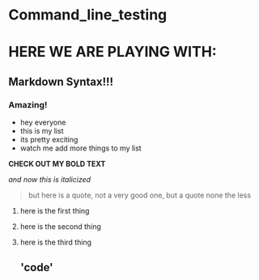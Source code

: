 # Command_line_testing

# HERE WE ARE PLAYING WITH:
## Markdown Syntax!!!
### Amazing!

- hey everyone
- this is my list
- its pretty exciting
- watch me add more things to my list

**CHECK OUT MY BOLD TEXT**

*and now this is italicized*

  > but here is a quote, not a very good one, but a quote none the less

1. here is the first thing
2. here is the second thing
3. here is the third thing


   'code'
   ---
   
